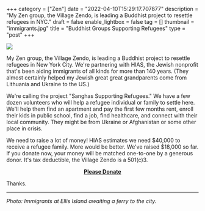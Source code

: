 +++
category = ["Zen"]
date = "2022-04-10T15:29:17.707877"
description = "My Zen group, the Village Zendo, is leading a Buddhist project to resettle refugees in NYC."
draft = false
enable_lightbox = false
tag = []
thumbnail = "immigrants.jpg"
title = "Buddhist Groups Supporting Refugees"
type = "post"
+++

![](immigrants.jpg)

My Zen group, the Village Zendo, is leading a Buddhist project to resettle refugees in New York City. We're partnering with HIAS, the Jewish nonprofit that's been aiding immigrants of all kinds for more than 140 years. (They almost certainly helped my Jewish great great grandparents come from Lithuania and Ukraine to the US.)

We're calling the project "Sanghas Supporting Refugees." We have a few dozen volunteers who will help a refugee individual or family to settle here. We'll help them find an apartment and pay the first few months rent, enroll their kids in public school, find a job, find healthcare, and connect with their local community. They might be from Ukraine or Afghanistan or some other place in crisis.

We need to raise a lot of money! HIAS estimates we need $40,000 to receive a refugee family. More would be better. We've raised 
$18,000 so far. If you donate now, your money will be matched one-to-one by a generous donor. It's tax deductible, the Village Zendo is a 501(c)3.

<div style="text-align: center; font-weight: bold">
<p>
<a href="https://villagezendo.org/sanghas-supporting-refugees/">Please Donate</a>
</p>
</div>

Thanks.

***

_Photo: Immigrants at Ellis Island awaiting a ferry to the city._
